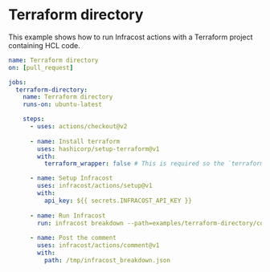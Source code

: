 # Terraform directory

This example shows how to run Infracost actions with a Terraform project containing HCL code.

[//]: <> (BEGIN EXAMPLE)
```yml
name: Terraform directory
on: [pull_request]

jobs:
  terraform-directory:
    name: Terraform directory
    runs-on: ubuntu-latest

    steps:
      - uses: actions/checkout@v2
      
      - name: Install terraform
        uses: hashicorp/setup-terraform@v1
        with:
          terraform_wrapper: false # This is required so the `terraform show` command outputs valid JSON

      - name: Setup Infracost
        uses: infracost/actions/setup@v1
        with:
          api_key: ${{ secrets.INFRACOST_API_KEY }}
          
      - name: Run Infracost
        run: infracost breakdown --path=examples/terraform-directory/code --format=json --out-file=/tmp/infracost_breakdown.json
        
      - name: Post the comment
        uses: infracost/actions/comment@v1
        with:
          path: /tmp/infracost_breakdown.json
```
[//]: <> (END EXAMPLE)
